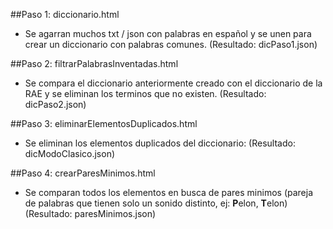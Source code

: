 ##Paso 1: diccionario.html
- Se agarran muchos txt / json con palabras en español y se unen para crear un diccionario con palabras comunes.
(Resultado: dicPaso1.json)

##Paso 2: filtrarPalabrasInventadas.html
- Se compara el diccionario anteriormente creado con el diccionario de la RAE y se eliminan los terminos que no existen.
(Resultado: dicPaso2.json)

##Paso 3: eliminarElementosDuplicados.html
- Se eliminan los elementos duplicados del diccionario:
(Resultado: dicModoClasico.json)

##Paso 4: crearParesMinimos.html
- Se comparan todos los elementos en busca de pares minimos (pareja de palabras que tienen solo un sonido distinto, ej: **P**elon, **T**elon)
(Resultado: paresMinimos.json)
